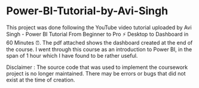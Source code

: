 # Power-BI-Tutorial-by-Avi-Singh

This project was done following the YouTube video tutorial uploaded by Avi Singh - Power BI Tutorial From Beginner to Pro ⚡ Desktop to Dashboard in 60 Minutes ⏰. 
The pdf attached shows the dashboard created at the end of the course. 
I went through this course as an introduction to Power BI, in the span of 1 hour which I have found to be rather useful.

Disclaimer : The source code that was used to implement the coursework project is no longer maintained. There may be errors or bugs that did not exist at the time of creation.

